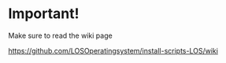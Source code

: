 # Important!
Make sure to read the wiki page

https://github.com/LOSOperatingsystem/install-scripts-LOS/wiki
